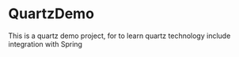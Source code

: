 # QuartzDemo
This is a quartz demo project, for to learn quartz technology include integration  with Spring
